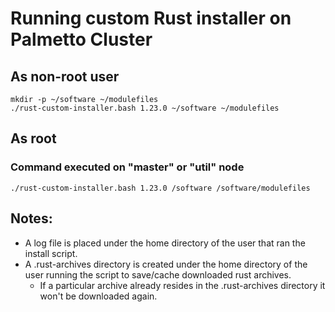 # Running custom Rust installer on Palmetto Cluster

## As non-root user

```
mkdir -p ~/software ~/modulefiles
./rust-custom-installer.bash 1.23.0 ~/software ~/modulefiles
```

## As root
### Command executed on "master" or "util" node

```
./rust-custom-installer.bash 1.23.0 /software /software/modulefiles
```

## Notes:
  - A log file is placed under the home directory of the user that ran the install script.
  - A .rust-archives directory is created under the home directory of the user running the script to save/cache downloaded rust archives.
    - If a particular archive already resides in the .rust-archives directory it won't be downloaded again.
